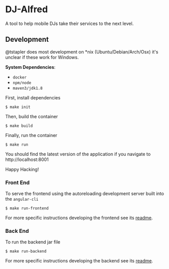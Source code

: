 # DJ-Alfred

A tool to help mobile DJs take their services to the next level.

## Development

@tstapler does most development on \*nix (Ubuntu/Debian/Arch/Osx) it's unclear if these work for Windows.

**System Dependencies**:
 - `docker`
 - `npm/node`
 - `maven3/jdk1.8`
 
First, install dependencies

```shell
$ make init
```

Then, build the container

```shell
$ make build
```

Finally, run the container

```shell
$ make run
```

You should find the latest version of the application if you navigate to http://localhost:8001

Happy Hacking!


### Front End

To serve the frontend using the autoreloading development server built into the `angular-cli`

```shell
$ make run-frontend
```

For more specific instructions developing the frontend see its [readme](frontend/README.md).

### Back End

To run the backend jar file

```shell
$ make run-backend
```

For more specific instructions developing the backend see its [readme](backend/README.md).

